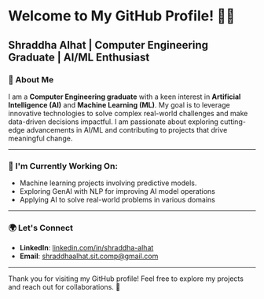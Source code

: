 # Welcome to My GitHub Profile! 👩‍💻  
**Shraddha Alhat** | Computer Engineering Graduate | AI/ML Enthusiast  
---
### 👋 About Me  
I am a **Computer Engineering graduate** with a keen interest in **Artificial Intelligence (AI)** and **Machine Learning (ML)**. My goal is to leverage innovative technologies to solve complex real-world challenges and make data-driven decisions impactful. I am passionate about exploring cutting-edge advancements in AI/ML and contributing to projects that drive meaningful change.  

---
###  🚀 I'm Currently Working On:
- Machine learning projects involving predictive models.
- Exploring GenAI with NLP for improving AI model operations
- Applying AI to solve real-world problems in various domains  
---

### 🌍 Let's Connect  
- **LinkedIn**: [linkedin.com/in/shraddha-alhat](https://www.linkedin.com/in/shraddha-alhat-960617259/)   
- **Email**: [shraddhaalhat.sit.comp@gmail.com](mailto:shraddhaalhat.sit.comp@gmail.com)  
---
Thank you for visiting my GitHub profile! Feel free to explore my projects and reach out for collaborations. 🚀
